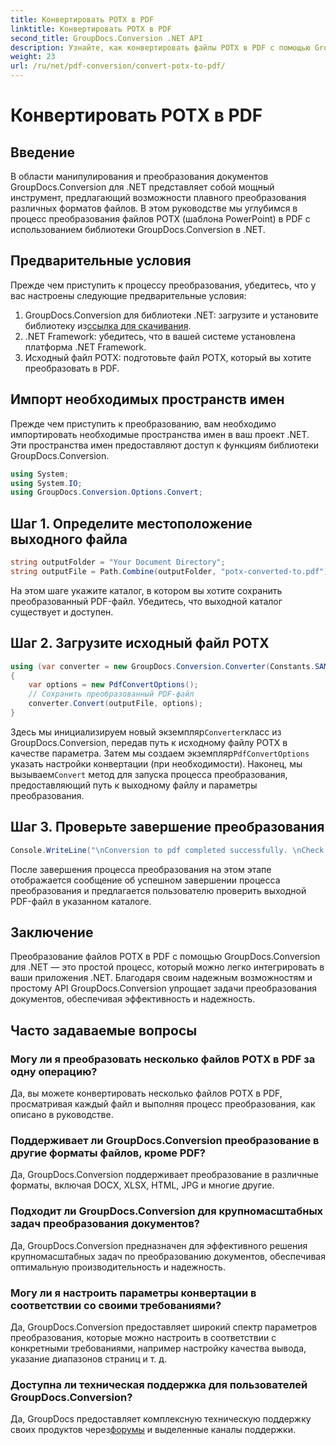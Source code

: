 ```yaml
---
title: Конвертировать POTX в PDF
linktitle: Конвертировать POTX в PDF
second_title: GroupDocs.Conversion .NET API
description: Узнайте, как конвертировать файлы POTX в PDF с помощью GroupDocs.Conversion для .NET. Следуйте этому пошаговому руководству для беспрепятственного преобразования документов.
weight: 23
url: /ru/net/pdf-conversion/convert-potx-to-pdf/
---
```


# Конвертировать POTX в PDF

## Введение
В области манипулирования и преобразования документов GroupDocs.Conversion для .NET представляет собой мощный инструмент, предлагающий возможности плавного преобразования различных форматов файлов. В этом руководстве мы углубимся в процесс преобразования файлов POTX (шаблона PowerPoint) в PDF с использованием библиотеки GroupDocs.Conversion в .NET.
## Предварительные условия
Прежде чем приступить к процессу преобразования, убедитесь, что у вас настроены следующие предварительные условия:
1.  GroupDocs.Conversion для библиотеки .NET: загрузите и установите библиотеку из[ссылка для скачивания](https://releases.groupdocs.com/conversion/net/).
2. .NET Framework: убедитесь, что в вашей системе установлена платформа .NET Framework.
3. Исходный файл POTX: подготовьте файл POTX, который вы хотите преобразовать в PDF.

## Импорт необходимых пространств имен
Прежде чем приступить к преобразованию, вам необходимо импортировать необходимые пространства имен в ваш проект .NET. Эти пространства имен предоставляют доступ к функциям библиотеки GroupDocs.Conversion.
```csharp
using System;
using System.IO;
using GroupDocs.Conversion.Options.Convert;
```
## Шаг 1. Определите местоположение выходного файла
```csharp
string outputFolder = "Your Document Directory";
string outputFile = Path.Combine(outputFolder, "potx-converted-to.pdf");
```
На этом шаге укажите каталог, в котором вы хотите сохранить преобразованный PDF-файл. Убедитесь, что выходной каталог существует и доступен.
## Шаг 2. Загрузите исходный файл POTX
```csharp
using (var converter = new GroupDocs.Conversion.Converter(Constants.SAMPLE_POTX))
{
    var options = new PdfConvertOptions();
    // Сохранить преобразованный PDF-файл
    converter.Convert(outputFile, options);
}
```
 Здесь мы инициализируем новый экземпляр`Converter`класс из GroupDocs.Conversion, передав путь к исходному файлу POTX в качестве параметра. Затем мы создаем экземпляр`PdfConvertOptions` указать настройки конвертации (при необходимости). Наконец, мы вызываем`Convert` метод для запуска процесса преобразования, предоставляющий путь к выходному файлу и параметры преобразования.
## Шаг 3. Проверьте завершение преобразования
```csharp
Console.WriteLine("\nConversion to pdf completed successfully. \nCheck output in {0}", outputFolder);
```
После завершения процесса преобразования на этом этапе отображается сообщение об успешном завершении процесса преобразования и предлагается пользователю проверить выходной PDF-файл в указанном каталоге.

## Заключение
Преобразование файлов POTX в PDF с помощью GroupDocs.Conversion для .NET — это простой процесс, который можно легко интегрировать в ваши приложения .NET. Благодаря своим надежным возможностям и простому API GroupDocs.Conversion упрощает задачи преобразования документов, обеспечивая эффективность и надежность.
## Часто задаваемые вопросы
### Могу ли я преобразовать несколько файлов POTX в PDF за одну операцию?
Да, вы можете конвертировать несколько файлов POTX в PDF, просматривая каждый файл и выполняя процесс преобразования, как описано в руководстве.
### Поддерживает ли GroupDocs.Conversion преобразование в другие форматы файлов, кроме PDF?
Да, GroupDocs.Conversion поддерживает преобразование в различные форматы, включая DOCX, XLSX, HTML, JPG и многие другие.
### Подходит ли GroupDocs.Conversion для крупномасштабных задач преобразования документов?
Да, GroupDocs.Conversion предназначен для эффективного решения крупномасштабных задач по преобразованию документов, обеспечивая оптимальную производительность и надежность.
### Могу ли я настроить параметры конвертации в соответствии со своими требованиями?
Да, GroupDocs.Conversion предоставляет широкий спектр параметров преобразования, которые можно настроить в соответствии с конкретными требованиями, например настройку качества вывода, указание диапазонов страниц и т. д.
### Доступна ли техническая поддержка для пользователей GroupDocs.Conversion?
 Да, GroupDocs предоставляет комплексную техническую поддержку своих продуктов через[форумы](https://purchase.groupdocs.com/temporary-license/) и выделенные каналы поддержки.